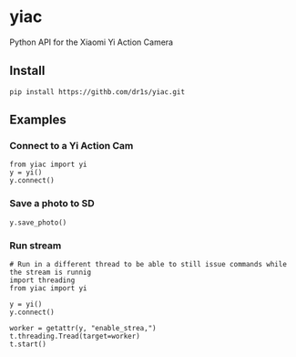 # yiac
Python API for the Xiaomi Yi Action Camera


## Install

    pip install https://githb.com/dr1s/yiac.git


## Examples

### Connect to a Yi Action Cam

    from yiac import yi
    y = yi()
    y.connect()

### Save a photo to SD

    y.save_photo()

### Run stream

    # Run in a different thread to be able to still issue commands while the stream is runnig
    import threading
    from yiac import yi

    y = yi()
    y.connect()

    worker = getattr(y, "enable_strea,")
    t.threading.Tread(target=worker)
    t.start()
